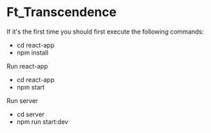 # Ft_Transcendence

If it's the first time you should first execute the following commands:

- cd react-app
- npm install

Run react-app

- cd react-app
- npm start

Run server

- cd server
- npm run start:dev
